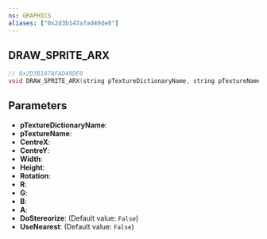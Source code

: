 ```yaml
---
ns: GRAPHICS
aliases: ["0x2d3b147afad49de0"]
---
```

## DRAW_SPRITE_ARX

```c
// 0x2D3B147AFAD49DE0
void DRAW_SPRITE_ARX(string pTextureDictionaryName, string pTextureName, float CentreX, float CentreY, float Width, float Height, float Rotation, int R, int G, int B, int A, bool DoStereorize, bool UseNearest);
```

## Parameters
* **pTextureDictionaryName**: 
* **pTextureName**: 
* **CentreX**: 
* **CentreY**: 
* **Width**: 
* **Height**: 
* **Rotation**: 
* **R**: 
* **G**: 
* **B**: 
* **A**: 
* **DoStereorize**: (Default value: `False`)
* **UseNearest**: (Default value: `False`)
